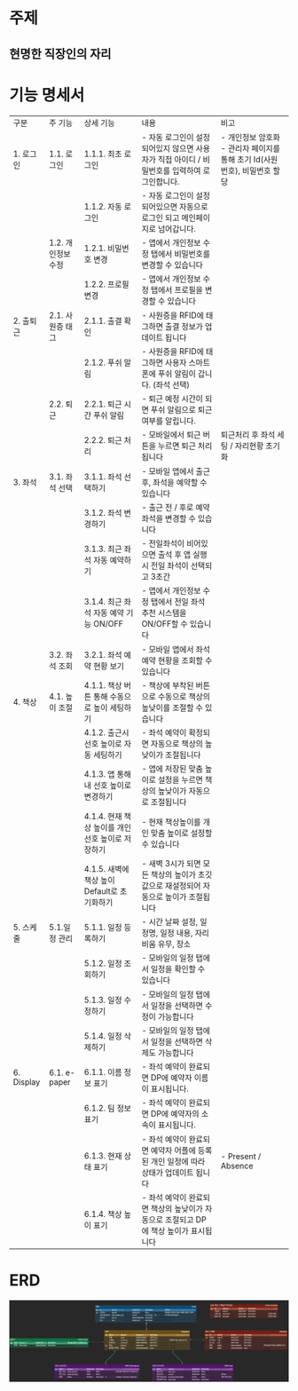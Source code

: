 # 주제

## 현명한 직장인의 자리

# 기능 명세서
| | | | | |
|-|-|-|-|-|
|구분|주 기능|상세 기능|내용|비고|
|1. 로그인|1.1. 로그인|1.1.1. 최초 로그인|- 자동 로그인이 설정되어있지 않으면 사용자가 직접 아이디 / 비밀번호를 입력하여 로그인합니다.|- 개인정보 암호화 - 관리자 페이지를 통해     초기 Id(사원번호), 비밀번호 할당|
|||1.1.2. 자동 로그인|- 자동 로그인이 설정되어있으면 자동으로 로그인 되고 메인페이지로 넘어갑니다.||
||1.2. 개인정보 수정|1.2.1. 비밀번호 변경|- 앱에서 개인정보 수정 탭에서 비밀번호를 변경할 수 있습니다| |
|| |1.2.2. 프로필 변경|- 앱에서 개인정보 수정 탭에서 프로필을 변경할 수 있습니다| |
|2. 출퇴근|2.1. 사원증 태그|2.1.1. 출결 확인|- 사원증을 RFID에 태그하면 출결 정보가 업데이트 됩니다| |
| | |2.1.2. 푸쉬 알림|- 사원증을 RFID에 태그하면 사용자 스마트폰에 푸쉬 알림이 갑니다. (좌석 선택)| |
| |2.2. 퇴근|2.2.1. 퇴근 시간 푸쉬 알림|- 퇴근 예정 시간이 되면 푸쉬 알림으로 퇴근 여부를 알립니다.| |
| | |2.2.2. 퇴근 처리|- 모바일에서 퇴근 버튼을 누르면 퇴근 처리 됩니다|퇴근처리 후 좌석 세팅 / 자리현황 초기화|
|3. 좌석|3.1. 좌석 선택|3.1.1. 좌석 선택하기|- 모바일 앱에서 출근 후, 좌석을 예약할 수 있습니다| |
| | |3.1.2. 좌석 변경하기|- 출근 전 / 후로 예약 좌석을 변경할 수 있습니다| |
| | |3.1.3. 최근 좌석 자동 예약하기|- 전일좌석이 비어있으면 출석 후 앱 실행 시 전일 좌석이 선택되고 3초간 | |
| | |3.1.4. 최근 좌석 자동 예약 기능 ON/OFF|- 앱에서 개인정보 수정 탭에서 전일 좌석 추천 시스템을 ON/OFF할 수 있습니다| |
||3.2. 좌석 조회|3.2.1. 좌석 예약 현황 보기|- 모바일 앱에서 좌석 예약 현황을 조회할 수 있습니다| |
|4. 책상|4.1. 높이 조절|4.1.1. 책상 버튼 통해 수동으로 높이 세팅하기|- 책상에 부착된 버튼으로 수동으로 책상의 높낮이를 조절할 수 있습니다| |
|| |4.1.2. 출근시 선호 높이로 자동 세팅하기|- 좌석 예약이 확정되면 자동으로 책상의 높낮이가 조절됩니다| |
| | |4.1.3. 앱 통해 내 선호 높이로 변경하기|- 앱에 저장된 맞춤 높이로 설정을 누르면 책상의 높낮이가 자동으로 조절됩니다| |
|| |4.1.4. 현재 책상 높이를 개인 선호 높이로 저장하기|- 현재 책상높이를 개인 맞춤 높이로 설정할 수 있습니다| |
|| |4.1.5. 새벽에 책상 높이 Default로 초기화하기|- 새벽 3시가 되면 모든 책상의 높이가 초깃값으로 재설정되어 자동으로 높이가 조절됩니다| |
|5. 스케줄|5.1.일정 관리|5.1.1. 일정 등록하기|- 시간 날짜 설정, 일정명, 일정 내용, 자리 비움 유무, 장소| |
| | |5.1.2. 일정 조회하기|- 모바일의 일정 탭에서 일정을 확인할 수 있습니다| |
| | |5.1.3. 일정 수정하기|- 모바일의 일정 탭에서 일정을 선택하면 수정이 가능합니다| |
| | |5.1.4. 일정 삭제하기|- 모바일의 일정 탭에서 일정을 선택하면 삭제도 가능합니다| |
| 6. Display|6.1. e-paper|6.1.1. 이름 정보 표기|- 좌석 예약이 완료되면 DP에 예약자 이름이 표시됩니다.| |
| | |6.1.2. 팀 정보 표기|- 좌석 예약이 완료되면 DP에 예약자의 소속이 표시됩니다.| |
| | |6.1.3. 현재 상태 표기|- 좌석 예약이 완료되면 예약자 어플에 등록된 개인 일정에 따라 상태가 업데이트 됩니다|- Present / Absence|
|| |6.1.4. 책상 높이 표기|- 좌석 예약이 완료되면 책상의 높낮이가 자동으로 조절되고 DP에 책상 높이가 표시됩니다|

# ERD
![untitled](ERD_0.3.png)
